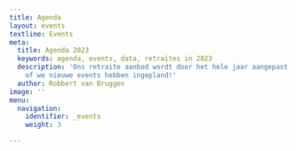 ```yaml
---
title: Agenda
layout: events
textline: Events
meta:
  title: Agenda 2023
  keywords: agenda, events, data, retraites in 2023
  description: 'Ons retraite aanbod wordt door het hele jaar aangepast: check regelmatig
    of we nieuwe events hebben ingepland!'
  author: Robbert van Bruggen
image: ''
menu:
  navigation:
    identifier: _events
    weight: 3

---
```

